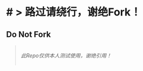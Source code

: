 <h1># > 路过请绕行，谢绝Fork！</h1>
<h2 >Do Not Fork </h2>
<blockquote><em><br/> 此Repo仅供本人测试使用，谢绝引用！</em></br></br></blockquote>




